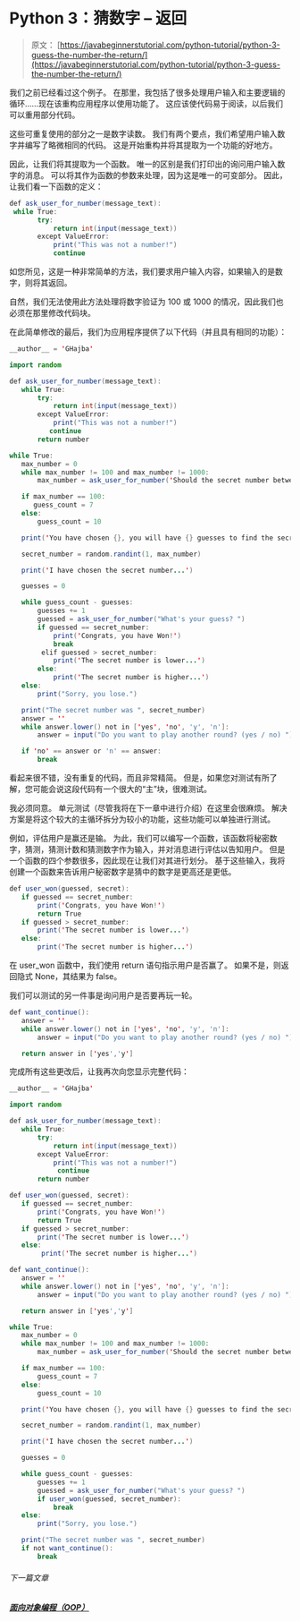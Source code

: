 # Python 3：猜数字 – 返回

> 原文： [https://javabeginnerstutorial.com/python-tutorial/python-3-guess-the-number-the-return/](https://javabeginnerstutorial.com/python-tutorial/python-3-guess-the-number-the-return/)

我们之前已经看过这个例子。 在那里，我包括了很多处理用户输入和主要逻辑的循环……现在该重构应用程序以使用功能了。 这应该使代码易于阅读，以后我们可以重用部分代码。

这些可重复使用的部分之一是数字读数。 我们有两个要点，我们希望用户输入数字并编写了略微相同的代码。 这是开始重构并将其提取为一个功能的好地方。

因此，让我们将其提取为一个函数。 唯一的区别是我们打印出的询问用户输入数字的消息。 可以将其作为函数的参数来处理，因为这是唯一的可变部分。 因此，让我们看一下函数的定义：

```java
def ask_user_for_number(message_text):
 while True:
       try:
           return int(input(message_text))
       except ValueError:
           print("This was not a number!")
           continue
```

如您所见，这是一种非常简单的方法，我们要求用户输入内容，如果输入的是数字，则将其返回。

自然，我们无法使用此方法处理将数字验证为 100 或 1000 的情况，因此我们也必须在那里修改代码块。

在此简单修改的​​最后，我们为应用程序提供了以下代码（并且具有相同的功能）：

```java
__author__ = 'GHajba'

import random

def ask_user_for_number(message_text):
   while True:
       try:
           return int(input(message_text))
       except ValueError:
           print("This was not a number!")
          continue
       return number

while True:
   max_number = 0
   while max_number != 100 and max_number != 1000:
       max_number = ask_user_for_number('Should the secret number between 1 and 100 or 1 and 1000? ')

   if max_number == 100:
      guess_count = 7
   else:
       guess_count = 10

   print('You have chosen {}, you will have {} guesses to find the secret number.'.format(max_number, guess_count))

   secret_number = random.randint(1, max_number)

   print('I have chosen the secret number...')

   guesses = 0

   while guess_count - guesses:
       guesses += 1
       guessed = ask_user_for_number("What's your guess? ")
       if guessed == secret_number:
           print('Congrats, you have Won!')
           break
        elif guessed > secret_number:
           print('The secret number is lower...')
       else:
           print('The secret number is higher...')
   else:
       print("Sorry, you lose.")

   print("The secret number was ", secret_number)
   answer = ''
   while answer.lower() not in ['yes', 'no', 'y', 'n']:
       answer = input("Do you want to play another round? (yes / no) ")

   if 'no' == answer or 'n' == answer:
       break
```

看起来很不错，没有重复的代码，而且非常精简。 但是，如果您对测试有所了解，您可能会说这段代码有一个很大的“主”块，很难测试。

我必须同意。 单元测试（尽管我将在下一章中进行介绍）在这里会很麻烦。 解决方案是将这个较大的主循环拆分为较小的功能，这些功能可以单独进行测试。

例如，评估用户是赢还是输。 为此，我们可以编写一个函数，该函数将秘密数字，猜测，猜测计数和猜测数字作为输入，并对消息进行评估以告知用户。 但是一个函数的四个参数很多，因此现在让我们对其进行划分。 基于这些输入，我将创建一个函数来告诉用户秘密数字是猜中的数字是更高还是更低。

```java
def user_won(guessed, secret):
   if guessed == secret_number:
       print('Congrats, you have Won!')
       return True
   if guessed > secret_number:
       print('The secret number is lower...')
   else:
       print('The secret number is higher...')
```

在 user_won 函数中，我们使用 return 语句指示用户是否赢了。 如果不是，则返回隐式 None，其结果为 false。

我们可以测试的另一件事是询问用户是否要再玩一轮。

```java
def want_continue():
   answer = ''
   while answer.lower() not in ['yes', 'no', 'y', 'n']:
       answer = input("Do you want to play another round? (yes / no) ")

   return answer in ['yes','y']
```

完成所有这些更改后，让我再次向您显示完整代码：

```java
__author__ = 'GHajba'

import random

def ask_user_for_number(message_text):
   while True:
       try:
           return int(input(message_text))
       except ValueError:
           print("This was not a number!")
            continue
       return number

def user_won(guessed, secret):
   if guessed == secret_number:
       print('Congrats, you have Won!')
       return True
   if guessed > secret_number:
       print('The secret number is lower...')
   else:
        print('The secret number is higher...')

def want_continue():
   answer = ''
   while answer.lower() not in ['yes', 'no', 'y', 'n']:
       answer = input("Do you want to play another round? (yes / no) ")

   return answer in ['yes','y']

while True:
   max_number = 0
   while max_number != 100 and max_number != 1000:
       max_number = ask_user_for_number('Should the secret number between 1 and 100 or 1 and 1000? ')

   if max_number == 100:
       guess_count = 7
   else:
       guess_count = 10

   print('You have chosen {}, you will have {} guesses to find the secret number.'.format(max_number, guess_count))

   secret_number = random.randint(1, max_number)

   print('I have chosen the secret number...')

   guesses = 0

   while guess_count - guesses:
       guesses += 1
       guessed = ask_user_for_number("What's your guess? ")
       if user_won(guessed, secret_number):
           break
   else:
       print("Sorry, you lose.")

   print("The secret number was ", secret_number)
   if not want_continue():
       break
```

###### 下一篇文章

##### [面向对象编程（OOP）](https://javabeginnerstutorial.com/python-tutorial/object-oriented-programming-oop/ "Object-Oriented Programming (OOP)")